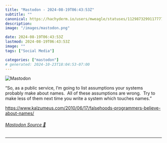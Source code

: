 ```yaml
---
title: "Mastodon - 2024-08-19T06:43:53Z"
subtitle: ""
canonical: https://hachyderm.io/users/mweagle/statuses/112987329911777726
description:
image: "/images/mastodon.png"

date: 2024-08-19T06:43:53Z
lastmod: 2024-08-19T06:43:53Z
image: ""
tags: ["Social Media"]

categories: ["mastodon"]
# generated: 2024-10-23T18:04:53-07:00
---
```

![Mastodon](/images/mastodon.png)

<p>“So, as a public service, I’m going to list assumptions your systems probably make about names.  All of these assumptions are wrong.  Try to make less of them next time you write a system which touches names.”</p><p><a href="https://www.kalzumeus.com/2010/06/17/falsehoods-programmers-believe-about-names/" target="_blank" rel="nofollow noopener noreferrer" translate="no"><span class="invisible">https://www.</span><span class="ellipsis">kalzumeus.com/2010/06/17/false</span><span class="invisible">hoods-programmers-believe-about-names/</span></a></p>


###### [Mastodon Source 🐘](https://hachyderm.io/@mweagle/112987329911777726)

___
